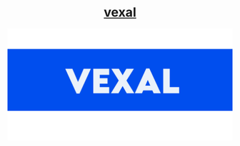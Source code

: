 <div align="center">
    <a href="https://github.com/PinedaVictor/vexal">
        <h3></h3>
        <h1>vexal</h1>
    </a>
<img width="698" alt="banner maker" src="https://github.com/PinedaVictor/vexal/blob/main/docs/images/vexal_banner.jpg">
    
</div>
